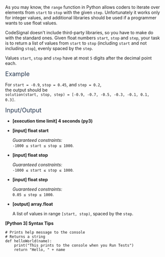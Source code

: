 <p>As you may know, the <code>range</code> function in Python allows coders to iterate over elements from <code>start</code> to <code>stop</code> with the given <code>step</code>. Unfortunately it works only for integer values, and additional libraries should be used if a programmer wants to use float values.</p>
<p>CodeSignal doesn't include third-party libraries, so you have to make do with the standard ones. Given float numbers <code>start</code>, <code>stop</code> and <code>step</code>, your task is to return a list of values from <code>start</code> to <code>stop</code> (including <code>start</code> and not including <code>stop</code>), evenly spaced by the <code>step</code>.</p>
<p>Values <code>start</code>, <code>stop</code> and <code>step</code> have at most <code>5</code> digits after the decimal point each.</p>
<p><span class="markdown--header" style="color:#2b3b52;font-size:1.4em">Example</span></p>
<p>For <code>start = -0.9</code>, <code>stop = 0.45</code>, and <code>step = 0.2</code>,<br />
the output should be<br />
<code>solution(start, stop, step) = [-0.9, -0.7, -0.5, -0.3, -0.1, 0.1, 0.3]</code>.</p>
<p><span class="markdown--header" style="color:#2b3b52;font-size:1.4em">Input/Output</span></p>
<ul>
<li>
<p><strong>[execution time limit] 4 seconds (py3)</strong></p>
</li>
<li>
<p><strong>[input] float start</strong></p>
<p><em>Guaranteed constraints:</em><br />
<code>-1000 ≤ start ≤ stop ≤ 1000</code>.</p>
</li>
<li>
<p><strong>[input] float stop</strong></p>
<p><em>Guaranteed constraints:</em><br />
<code>-1000 ≤ start ≤ stop ≤ 1000</code>.</p>
</li>
<li>
<p><strong>[input] float step</strong></p>
<p><em>Guaranteed constraints:</em><br />
<code>0.05 ≤ step ≤ 1000</code>.</p>
</li>
<li>
<p><strong>[output] array.float</strong></p>
<p>A list of values in range <code>[start, stop)</code>, spaced by the <code>step</code>.</p>
</li>
</ul>
<p><strong>[Python 3] Syntax Tips</strong></p>
<pre><code class="language-python"><span class="hljs-comment"># Prints help message to the console</span>
<span class="hljs-comment"># Returns a string</span>
<span class="hljs-keyword">def</span> <span class="hljs-title function_">helloWorld</span>(<span class="hljs-params">name</span>):
    <span class="hljs-built_in">print</span>(<span class="hljs-string">"This prints to the console when you Run Tests"</span>)
    <span class="hljs-keyword">return</span> <span class="hljs-string">"Hello, "</span> + name

</code></pre>
